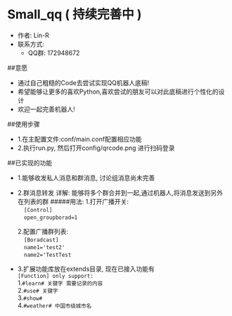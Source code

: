 # Small_qq ( 持续完善中 )
* 作者: Lin-R
* 联系方式:
  * QQ群: 172948672
  
##意愿
* 通过自己粗糙的Code去尝试实现QQ机器人底稿!
* 希望能够让更多的喜欢Python,喜欢尝试的朋友可以对此底稿进行个性化的设计
* 欢迎一起完善机器人! 

##使用步骤
* 1.在主配置文件:conf/main.conf配置相应功能
* 2.执行run.py, 然后打开config/qrcode.png 进行扫码登录

##已实现的功能
* 1.能够收发私人消息和群消息, 讨论组消息尚未完善
* 2.群消息转发
  详解: 能够将多个群合并到一起,通过机器人,将消息发送到另外在列表的群
  #####用法:
  1.打开广播开关:  
  &#8195;`[Control]`  
  &#8195;`open_groupborad=1`  

  2.配置广播群列表:  
  &#8195;`[Boradcast]`  
  &#8195;`name1='test2'`  
  &#8195;`name2='TestTest`

* 3.扩展功能库放在extends目录, 现在已接入功能有  
  `[Function] only support:`  
  1.`#learn# 关键字 需要记录的内容`  
  2.`#use# 关键字`  
  3.`#show#`   
  4.`#weather# 中国市级城市名`  




